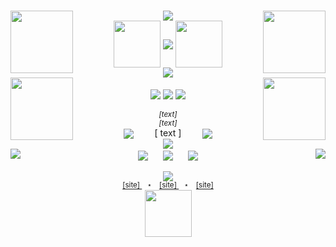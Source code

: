 <p align="center">
    <br/>
  <img align="left" width="100" src="https://carcuvorous.carrd.co/assets/images/gallery01/b34f3e28.gif?v=b471a82b">
  <img align="center" src="https://biscuit.crd.co/assets/images/gallery86/fe4df821.gif?v=cc1c6dfa">
  <img align="right" width="100" src="https://carcuvorous.carrd.co/assets/images/gallery01/ae8226a0.gif?v=b471a82b">
    <br/>
  <img align="center" width="75" src=" [border L URL] ">
  <img align="center" src="https://spotify-github-profile.kittinanx.com/api/view?uid= [spotify username] &cover_image=true&theme=novatorem&show_offline=true&background_color= [hex code here] &interchange=true&bar_color= [hex code here] &bar_color_cover=false">
  <img align="center" width="75" src=" [border R URL] ">
    <br/> 
  <img align="center" src="http://media.tumblr.com/4fd894db8ac379f6d6a136059d866c88/tumblr_inline_mh404424En1r913zj.gif">
    <br/>
  <img height="100" align="left" src=" [gif/png URL] ">
  <img height="100" align="right" src=" [gif/png URL] ">
    <br/>
  <img align="center" src="https://biscuit.crd.co/assets/images/gallery42/df32979f.gif?v=cc1c6dfa">
  <img align="center" src="https://komarev.com/ghpvc/?username=gaaraboof&color=900000&style=plastic&label=✯+kill+count+⭒+&abbreviated=true">
  <img align="center" src="https://f3verdream.carrd.co/assets/images/gallery01/0abee8c2.gif?v=ef994354">
    <br/>    <br/>
  <I><sub> [text] </sub></I>
    <br/>
  <I><sup> [text] </sup></I>
    <br/>
  <img align="center" src=" [small png URL] " hspace="30">
  <align="center"><hspace="20"> [ text ] </hspace></align>
  <img align="center" src=" [small png URL] " hspace="30">
    <br/>
  <img align="center" src="https://biscuit.crd.co/assets/images/gallery86/3f76d9d1.gif?v=cc1c6dfa">
    <br/>
  <img align="left" src=" [gif/png URL] ">
  <img align="center" src=" [stamp URL] " hspace="10" >
  <img align="center" src=" [stamp URL] " hspace="10" >
  <img align="center" src=" [stamp URL] " hspace="10" >
  <img align="right" src=" [gif/png URL] ">
    <br/>
    <br/>
  <img align="center" src="https://biscuit.crd.co/assets/images/gallery78/356bb442.gif?v=cc1c6dfa">
    <br/>
  <sup> <a href=" [link] "> [site] </a> ⠀⋆⠀ <a href=" [link] "> [site] </a> ⠀⋆⠀ <a href=" [link] "> [site] </a> </sup>
    <br/>
  <img align="center" width="75" src="https://biscuit.crd.co/assets/images/gallery73/dc024c36.gif?v=cc1c6dfa">
</p>
